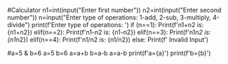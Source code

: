 #Calculator
n1=int(input("Enter first number"))
n2=int(input("Enter second number"))
n=input("Enter type of operations: 1-add, 2-sub, 3-multiply, 4-divide")
print(f'Enter type of operations: ')
if (n==1):
    Print(f'n1+n2 is: {n1+n2})
elif(n==2):
    Print(f'n1-n2 is: {n1-n2})
elif(n==3):
    Print(f'n1*n2 is: {n1*n2})
elif(n==4): 
    Print(f'n1/n2 is: {n1/n2})
else:
    Print(f' Invalid Input')
    
    
    
#a=5 & b=6
a=5
b=6
a=a+b
b=a-b
a=a-b
print(f'a={a}')
print(f'b={b}')





